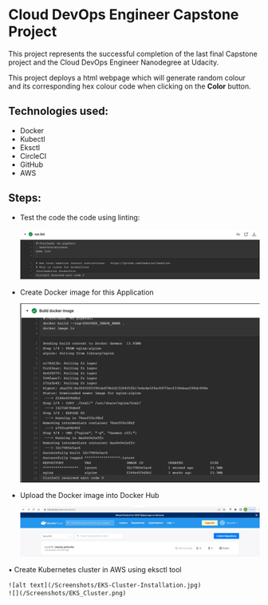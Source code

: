 # Cloud DevOps Engineer Capstone Project

This project represents the successful completion of the last final Capstone project and the Cloud DevOps Engineer Nanodegree at Udacity.

This project deploys a html webpage which will generate random colour and its corresponding hex colour code when clicking on the __Color__ button. 

## Technologies used:

*	Docker
*	Kubectl
*	Eksctl
*	CircleCI
*	GitHub
*	AWS

## Steps:

*  Test the code the code using linting:

    ![](/Screenshots/Lint_Success.jpg)

*	Create Docker image for this Application

    ![](/Screenshots/Docker_Image_Creation.png)

*  	Upload the Docker image into Docker Hub

    ![](/Screenshots/Docker_image_uploaded_to_Docker_Hub.jpg)

•	Create Kubernetes cluster in AWS using eksctl tool

    ![alt text](/Screenshots/EKS-Cluster-Installation.jpg)
    ![](/Screenshots/EKS_Cluster.png)






